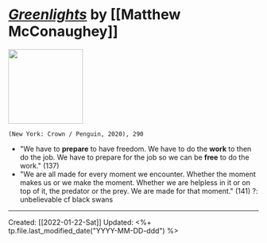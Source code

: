 
# [*Greenlights*](https://www.penguinrandomhouse.com/books/635407/greenlights-by-matthew-mcconaughey/) by [[Matthew McConaughey]]

<img src="https://images2.penguinrandomhouse.com/cover/9780593139134" width=150>

`(New York: Crown / Penguin, 2020), 290`

- "We have to **prepare** to have freedom. We have to do the **work** to then do the job. We have to prepare for the job so we can be **free** to do the work." (137)
- "We are all made for every moment we encounter. Whether the moment makes us or we make the moment. Whether we are helpless in it or on top of it, the predator or the prey. We are made for that moment." (141)
?: unbelievable cf black swans

---
Created: [[2022-01-22-Sat]]
Updated: <%+ tp.file.last_modified_date("YYYY-MM-DD-ddd") %>
